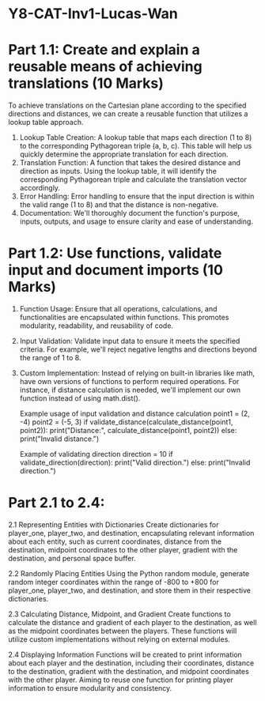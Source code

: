 # Y8-CAT-Inv1-Lucas-Wan


# Part 1.1: Create and explain a reusable means of achieving translations (10 Marks)
To achieve translations on the Cartesian plane according to the specified directions and distances, we can create a reusable function that utilizes a lookup table approach.

1. Lookup Table Creation: A lookup table that maps each direction (1 to 8) to the corresponding Pythagorean triple (a, b, c). This table will help us quickly determine the appropriate translation for each direction.
2. Translation Function: A function that takes the desired distance and direction as inputs. Using the lookup table, it will identify the corresponding Pythagorean triple and calculate the translation vector accordingly.
3. Error Handling: Error handling to ensure that the input direction is within the valid range (1 to 8) and that the distance is non-negative.
4. Documentation: We'll thoroughly document the function's purpose, inputs, outputs, and usage to ensure clarity and ease of understanding.


# Part 1.2:  Use functions, validate input and document imports (10 Marks)
1. Function Usage: Ensure that all operations, calculations, and functionalities are encapsulated within functions. This promotes modularity, readability, and reusability of code.
2. Input Validation: Validate input data to ensure it meets the specified criteria. For example, we'll reject negative lengths and directions beyond the range of 1 to 8.
3. Custom Implementation: Instead of relying on built-in libraries like math, have own versions of functions to perform required operations. For instance, if distance calculation is needed, we'll implement our own function instead of using math.dist().

    Example usage of input validation and distance calculation
    point1 = (2, -4)
    point2 = (-5, 3)
    if validate_distance(calculate_distance(point1, point2)):
       print("Distance:", calculate_distance(point1, point2))
    else:
       print("Invalid distance.")

    Example of validating direction
    direction = 10
    if validate_direction(direction):
        print("Valid direction.")
    else:
        print("Invalid direction.")


# Part 2.1 to 2.4:
2.1 Representing Entities with Dictionaries
Create dictionaries for player_one, player_two, and destination, encapsulating relevant information about each entity, such as current coordinates, distance from the destination, midpoint coordinates to the other player, gradient with the destination, and personal space buffer.

2.2 Randomly Placing Entities
Using the Python random module, generate random integer coordinates within the range of -800 to +800 for player_one, player_two, and destination, and store them in their respective dictionaries.

2.3 Calculating Distance, Midpoint, and Gradient
Create functions to calculate the distance and gradient of each player to the destination, as well as the midpoint coordinates between the players. These functions will utilize custom implementations without relying on external modules.

2.4 Displaying Information
Functions will be created to print information about each player and the destination, including their coordinates, distance to the destination, gradient with the destination, and midpoint coordinates with the other player. Aiming to reuse one function for printing player information to ensure modularity and consistency.